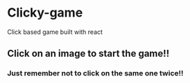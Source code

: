 # Clicky-game
 Click based game built with react
 
## Click on an image to start the game!!
### Just remember not to click on the same one twice!!
